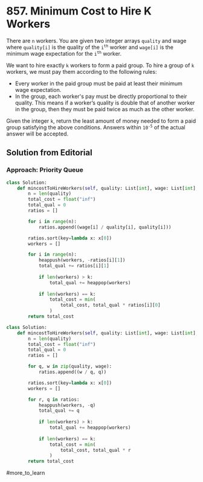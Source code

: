 # 857. Minimum Cost to Hire K Workers

There are `n` workers. You are given two integer arrays `quality` and wage where `quality[i]` is the quality of the <code>i<sup>th</sup></code> worker and `wage[i]` is the minimum wage expectation for the <code>i<sup>th</sup></code> worker.

We want to hire exactly `k` workers to form a paid group. To hire a group of `k` workers, we must pay them according to the following rules:

- Every worker in the paid group must be paid at least their minimum wage expectation.
- In the group, each worker's pay must be directly proportional to their quality. This means if a worker’s quality is double that of another worker in the group, then they must be paid twice as much as the other worker.

Given the integer `k`, return the least amount of money needed to form a paid group satisfying the above conditions. Answers within <code>10<sup>-5</sup></code> of the actual answer will be accepted.

## Solution from Editorial

### Approach: Priority Queue

```python
class Solution:
    def mincostToHireWorkers(self, quality: List[int], wage: List[int], k: int) -> float:
        n = len(quality)
        total_cost = float("inf")
        total_qual = 0
        ratios = []

        for i in range(n):
            ratios.append((wage[i] / quality[i], quality[i]))

        ratios.sort(key=lambda x: x[0])
        workers = []

        for i in range(n):
            heappush(workers, -ratios[i][1])
            total_qual += ratios[i][1]
        
            if len(workers) > k:
                total_qual += heappop(workers)
            
            if len(workers) == k:
                total_cost = min(
                    total_cost, total_qual * ratios[i][0]
                )
        return total_cost
```

```python
class Solution:
    def mincostToHireWorkers(self, quality: List[int], wage: List[int], k: int) -> float:
        n = len(quality)
        total_cost = float("inf")
        total_qual = 0
        ratios = []

        for q, w in zip(quality, wage):
            ratios.append((w / q, q))

        ratios.sort(key=lambda x: x[0])
        workers = []

        for r, q in ratios:
            heappush(workers, -q)
            total_qual += q
        
            if len(workers) > k:
                total_qual += heappop(workers)
            
            if len(workers) == k:
                total_cost = min(
                    total_cost, total_qual * r
                )
        return total_cost
```

#more_to_learn 